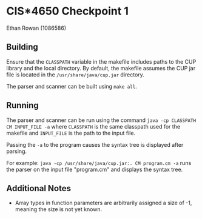# CIS*4650 Checkpoint 1
Ethan Rowan (1086586)

## Building
Ensure that the `CLASSPATH` variable in the makefile includes paths to the CUP library and the local directory. By default, the makefile assumes the CUP jar file is located in the `/usr/share/java/cup.jar` directory.

The parser and scanner can be built using `make all`.

## Running
The parser and scanner can be run using the command `java -cp CLASSPATH CM INPUT_FILE -a` where `CLASSPATH` is the same classpath used for the makefile and `INPUT_FILE` is the path to the input file.

Passing the `-a` to the program causes the syntax tree is displayed after parsing.

For example: `java -cp /usr/share/java/cup.jar:. CM program.cm -a` runs the parser on the input file "program.cm" and displays the syntax tree.

## Additional Notes
- Array types in function parameters are arbitrarily assigned a size of -1, meaning the size is not yet known.